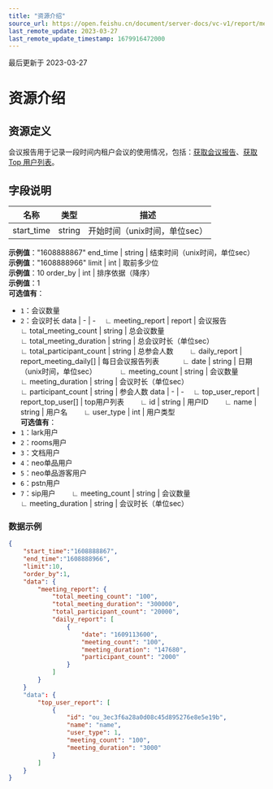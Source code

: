 ```yaml
---
title: "资源介绍"
source_url: https://open.feishu.cn/document/server-docs/vc-v1/report/meeting-report-overview
last_remote_update: 2023-03-27
last_remote_update_timestamp: 1679916472000
---
```

最后更新于 2023-03-27

#  资源介绍
##  资源定义
会议报告用于记录一段时间内租户会议的使用情况，包括：[获取会议报告](https://open.feishu.cn/document/uAjLw4CM/ukTMukTMukTM/reference/vc-v1/report/get_daily)、[获取 Top 用户列表](https://open.feishu.cn/document/uAjLw4CM/ukTMukTMukTM/reference/vc-v1/report/get_top_user)。

##  字段说明

名称 | 类型 | 描述
--- | --- | ---
start_time | string | 开始时间（unix时间，单位sec）  
**示例值**："1608888867"
end_time | string | 结束时间（unix时间，单位sec）  
**示例值**："1608888966"
limit | int | 取前多少位  
**示例值**：10
order_by | int | 排序依据（降序）  
**示例值**：1  
**可选值有**：  
- `1`：会议数量  
- `2`：会议时长
data | - | -
&emsp;∟&nbsp;meeting_report | report | 会议报告
&emsp; ∟&nbsp;total_meeting_count | string | 总会议数量
&emsp; ∟&nbsp;total_meeting_duration | string | 总会议时长（单位sec）
&emsp; ∟&nbsp;total_participant_count | string | 总参会人数
&emsp; ∟&nbsp;daily_report | report_meeting_daily[] | 每日会议报告列表
&emsp;  ∟&nbsp;date | string | 日期（unix时间，单位sec）
&emsp;  ∟&nbsp;meeting_count | string | 会议数量
&emsp;  ∟&nbsp;meeting_duration | string | 会议时长（单位sec）
&emsp;  ∟&nbsp;participant_count | string | 参会人数
data | - | -
&emsp;∟&nbsp;top_user_report | report_top_user[] | top用户列表
&emsp; ∟&nbsp;id | string | 用户ID
&emsp; ∟&nbsp;name | string | 用户名
&emsp; ∟&nbsp;user_type | int | 用户类型  
**可选值有**：  
- `1`：lark用户  
- `2`：rooms用户  
- `3`：文档用户  
- `4`：neo单品用户  
- `5`：neo单品游客用户  
- `6`：pstn用户  
- `7`：sip用户
&emsp; ∟&nbsp;meeting_count | string | 会议数量
&emsp; ∟&nbsp;meeting_duration | string | 会议时长（单位sec）

###  数据示例
```json
{
    "start_time":"1608888867",
    "end_time":"1608888966",
    "limit":10,
    "order_by":1,
    "data": {
        "meeting_report": {
            "total_meeting_count": "100",
            "total_meeting_duration": "300000",
            "total_participant_count": "20000",
            "daily_report": [
                {
                    "date": "1609113600",
                    "meeting_count": "100",
                    "meeting_duration": "147680",
                    "participant_count": "2000"
                }
            ]
        }
    }
    "data": {
        "top_user_report": [
            {
                "id": "ou_3ec3f6a28a0d08c45d895276e8e5e19b",
                "name": "name",
                "user_type": 1,
                "meeting_count": "100",
                "meeting_duration": "3000"
            }
        ]
    }
}
```
